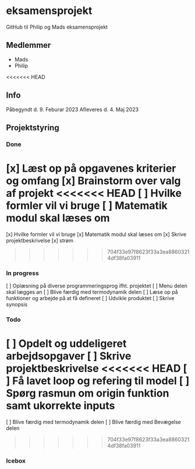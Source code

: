 # eksamensprojekt
GitHub til Philip og Mads eksamensprojekt

## Medlemmer 
- Mads 
- Philip 

<<<<<<< HEAD
## Info 
Påbegyndt d. 9. Feburar 2023
Afleveres d. 4. Maj 2023

## Projektstyring 

### Done 
[x] Læst op på opgavenes kriterier og omfang 
[x] Brainstorm over valg af projekt 
<<<<<<< HEAD
[ ] Hvilke formler vil vi bruge 
[ ] Matematik modul skal læses om
=======
[x] Hvilke formler vil vi bruge 
[x] Matematik modul skal læses om
[x] Skrive projektbeskrivelse 
[x] strøm
>>>>>>> 704f33e97f8623f33a3ea88603214df38fa03911

### In progress 
[ ] Oplæsning på diverse programmeringsprog ifht. projektet 
[ ] Menu delen skal lægges an 
[ ] Blive færdig med termodynamik delen 
[ ] Læse op på funktioner og arbejde på at få defineret
[ ] Udvikle produktet
[ ] Skrive synopsis 

### Todo
[ ] Opdelt og uddeligeret arbejdsopgaver 
[ ] Skrive projektbeskrivelse 
<<<<<<< HEAD
[ ] Få lavet loop og refering til model 
[ ] Spørg rasmun om origin funktion samt ukorrekte inputs 
=======
[ ] Blive færdig med termodynamik delen 
[ ] Blive færdig med Bevægelse delen

>>>>>>> 704f33e97f8623f33a3ea88603214df38fa03911
### Icebox 
